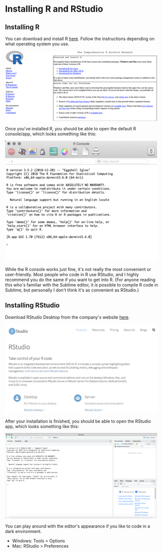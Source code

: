 # Installing R and RStudio

## Installing R

You can download and install R [here](https://cran.r-project.org). Follow the instructions depending on what operating system you use.

<img src="/images/install-r-1.png" width="600">

Once you've installed R, you should be able to open the default R console/app, which looks something like this:

<img src="/images/install-r-2.png" width="500">

While the R console works just fine, it's not really the most convenient or user-friendly. Most people who code in R use RStudio, and I highly recommend you do the same if you want to get into R. (For anyone reading this who's familiar with the Sublime editor, it *is* possible to compile R code in Sublime, but personally I don't think it's as convenient as RStudio.)

## Installing RStudio

Download RStudio Desktop from the company's website [here](https://www.rstudio.com/products/rstudio/).

<img src="/images/install-r-3.png" width="500">

After your installation is finished, you should be able to open the RStudio app, which looks something like this:

<img src="/images/install-r-4.png" width="500">

You can play around with the editor's appearance if you like to code in a dark environment.

* Windows: Tools > Options 
* Mac: RStudio > Preferences

